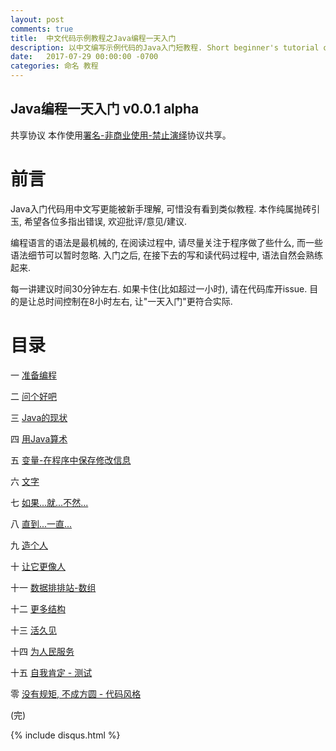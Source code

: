 ```yaml
---
layout: post
comments: true
title:  中文代码示例教程之Java编程一天入门
description: 以中文编写示例代码的Java入门短教程. Short beginner's tutorial of Java programming with sample codes using Chinese naming.
date:   2017-07-29 00:00:00 -0700
categories: 命名 教程
---
```


## Java编程一天入门 v0.0.1 alpha

共享协议 本作使用[署名-非商业使用-禁止演绎](https://creativecommons.org/licenses/by-nc-nd/4.0/)协议共享。

# 前言

Java入门代码用中文写更能被新手理解, 可惜没有看到类似教程. 本作纯属抛砖引玉, 希望各位多指出错误, 欢迎批评/意见/建议.

编程语言的语法是最机械的, 在阅读过程中, 请尽量关注于程序做了些什么, 而一些语法细节可以暂时忽略. 入门之后, 在接下去的写和读代码过程中, 语法自然会熟练起来.

每一讲建议时间30分钟左右. 如果卡住(比如超过一小时), 请在代码库开issue. 目的是让总时间控制在8小时左右, 让"一天入门"更符合实际.

# 目录
一 [准备编程](https://github.com/program-in-chinese/java_in_hours_chn#%E4%B8%80-%E5%87%86%E5%A4%87%E7%BC%96%E7%A8%8B)

二 [问个好吧](https://github.com/program-in-chinese/java_in_hours_chn#%E4%BA%8C-%E9%97%AE%E4%B8%AA%E5%A5%BD%E5%90%A7)

三 [Java的现状](https://github.com/program-in-chinese/java_in_hours_chn#%E4%B8%89-java%E7%9A%84%E7%8E%B0%E7%8A%B6)

四 [用Java算术](https://github.com/program-in-chinese/java_in_hours_chn#%E5%9B%9B-%E7%94%A8java%E7%AE%97%E6%9C%AF)

五 [变量-在程序中保存修改信息](https://github.com/program-in-chinese/java_in_hours_chn#%E4%BA%94-%E5%8F%98%E9%87%8F-%E5%9C%A8%E7%A8%8B%E5%BA%8F%E4%B8%AD%E4%BF%9D%E5%AD%98%E4%BF%AE%E6%94%B9%E4%BF%A1%E6%81%AF)

六 [文字](https://github.com/program-in-chinese/java_in_hours_chn#%E5%85%AD-%E6%96%87%E5%AD%97)

七 [如果...就...不然...](https://github.com/program-in-chinese/java_in_hours_chn#%E4%B8%83-%E5%A6%82%E6%9E%9C%E5%B0%B1%E4%B8%8D%E7%84%B6)

八 [直到...一直...](https://github.com/program-in-chinese/java_in_hours_chn#%E5%85%AB-%E7%9B%B4%E5%88%B0%E4%B8%80%E7%9B%B4)

九 [造个人](https://github.com/program-in-chinese/java_in_hours_chn#%E4%B9%9D-%E9%80%A0%E4%B8%AA%E4%BA%BA)

十 [让它更像人](https://github.com/program-in-chinese/java_in_hours_chn#%E5%8D%81-%E8%AE%A9%E5%AE%83%E6%9B%B4%E5%83%8F%E4%BA%BA)

十一 [数据排排站-数组](https://github.com/program-in-chinese/java_in_hours_chn#%E5%8D%81%E4%B8%80-%E6%95%B0%E6%8D%AE%E6%8E%92%E6%8E%92%E7%AB%99-%E6%95%B0%E7%BB%84)

十二 [更多结构](https://github.com/program-in-chinese/java_in_hours_chn#%E5%8D%81%E4%BA%8C-%E6%9B%B4%E5%A4%9A%E7%BB%93%E6%9E%84)

十三 [活久见](https://github.com/program-in-chinese/java_in_hours_chn#%E5%8D%81%E4%B8%89-%E6%B4%BB%E4%B9%85%E8%A7%81)

十四 [为人民服务](https://github.com/program-in-chinese/java_in_hours_chn#%E5%8D%81%E5%9B%9B-%E4%B8%BA%E4%BA%BA%E6%B0%91%E6%9C%8D%E5%8A%A1)

十五 [自我肯定 - 测试](https://github.com/program-in-chinese/java_in_hours_chn#%E5%8D%81%E4%BA%94-%E8%87%AA%E6%88%91%E8%82%AF%E5%AE%9A---%E6%B5%8B%E8%AF%95)

零 [没有规矩, 不成方圆 - 代码风格](https://github.com/program-in-chinese/java_in_hours_chn#%E9%9B%B6-%E6%B2%A1%E6%9C%89%E8%A7%84%E7%9F%A9-%E4%B8%8D%E6%88%90%E6%96%B9%E5%9C%86---%E4%BB%A3%E7%A0%81%E9%A3%8E%E6%A0%BC)

(完)

{% include disqus.html %}